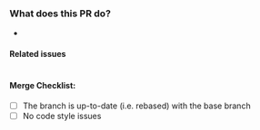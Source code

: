 ### What does this PR do?

- 

#### Related issues

#

#### Merge Checklist:

- [ ] The branch is up-to-date (i.e. rebased) with the base branch
- [ ] No code style issues
